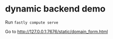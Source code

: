 # dynamic backend demo

Run `fastly compute serve`

Go to http://127.0.0.1:7676/static/domain_form.html

